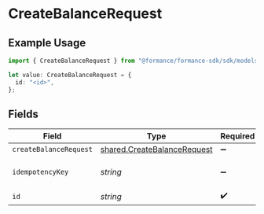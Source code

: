 # CreateBalanceRequest

## Example Usage

```typescript
import { CreateBalanceRequest } from "@formance/formance-sdk/sdk/models/operations";

let value: CreateBalanceRequest = {
  id: "<id>",
};
```

## Fields

| Field                                                                             | Type                                                                              | Required                                                                          | Description                                                                       |
| --------------------------------------------------------------------------------- | --------------------------------------------------------------------------------- | --------------------------------------------------------------------------------- | --------------------------------------------------------------------------------- |
| `createBalanceRequest`                                                            | [shared.CreateBalanceRequest](../../../sdk/models/shared/createbalancerequest.md) | :heavy_minus_sign:                                                                | N/A                                                                               |
| `idempotencyKey`                                                                  | *string*                                                                          | :heavy_minus_sign:                                                                | Use an idempotency key                                                            |
| `id`                                                                              | *string*                                                                          | :heavy_check_mark:                                                                | N/A                                                                               |